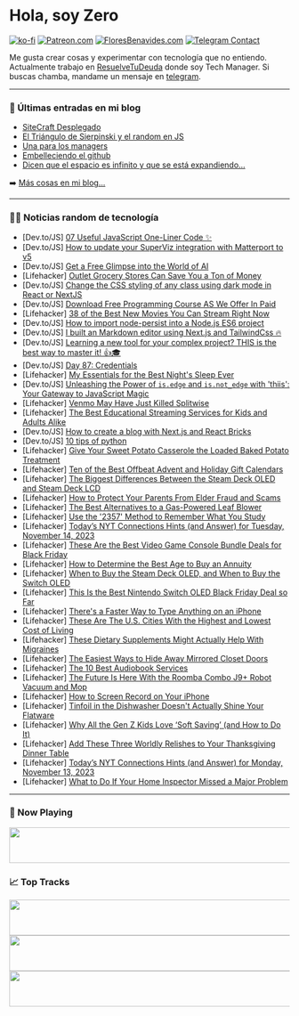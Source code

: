 # Hola, soy Zero

[![ko-fi](https://ko-fi.com/img/githubbutton_sm.svg)](https://ko-fi.com/J3J4N0LUK)
[![Patreon.com](https://img.shields.io/endpoint.svg?url=https%3A%2F%2Fshieldsio-patreon.vercel.app%2Fapi%3Fusername%3Dzerodragon%26type%3Dpatrons&style=for-the-badge)](https://patreon.com/zerodragon)
[![FloresBenavides.com](https://img.shields.io/website?down_message=oops&label=MiBlog&style=for-the-badge&up_message=online&url=https%3A%2F%2Ffloresbenavides.com)](https://floresbenavides.com)
[![Telegram Contact](https://img.shields.io/badge/escr%C3%ADbeme-ZeroDragon-%2326A5E4?style=for-the-badge&logo=telegram)](https://t.me/zerodragon)

Me gusta crear cosas y experimentar con tecnología que no entiendo.
Actualmente trabajo en [ResuelveTuDeuda](http://github.com/resuelve) donde soy Tech Manager.
Si buscas chamba, mandame un mensaje en [telegram](https://t.me/zerodragon).

---

### 📕 Últimas entradas en mi blog
<!-- BLOG-POST-LIST:START -->
- [SiteCraft Desplegado](https://floresbenavides.com/sitecraft-desplegado/)
- [El Triángulo de Sierpinski y el random en JS](https://floresbenavides.com/el-triangulo-de-sierpinski-y-el-random-en-js/)
- [Una para los managers](https://floresbenavides.com/una-para-los-managers/)
- [Embelleciendo el github](https://floresbenavides.com/embelleciendo-el-github/)
- [Dicen que el espacio es infinito y que se está expandiendo…](https://floresbenavides.com/dicen-que-el-espacio-es-infinito-y-que-se-esta-expandiendo/)
<!-- BLOG-POST-LIST:END -->

➡️ [Más cosas en mi blog...](https://floresbenavides.com)

---

### 👨‍💻 Noticias random de tecnología
<!-- TECH-POSTS:START -->
- [Dev.to/JS] [07 Useful JavaScript One-Liner Code ✨](https://dev.to/todayscode14/07-useful-javascript-one-liner-code-jij)
- [Dev.to/JS] [How to update your SuperViz integration with Matterport to v5](https://dev.to/superviz/how-to-update-your-superviz-integration-with-matterport-to-v5-5b2h)
- [Dev.to/JS] [Get a Free Glimpse into the World of AI](https://dev.to/soma9khan/get-a-free-glimpse-into-the-world-of-ai-ogg)
- [Lifehacker] [Outlet Grocery Stores Can Save You a Ton of Money](https://lifehacker.com/money/why-shop-outlet-grocery-stores)
- [Dev.to/JS] [Change the CSS styling of any class using dark mode in React or NextJS](https://dev.to/sufian/change-the-css-styling-of-any-class-using-dark-mode-in-react-or-nextjs-414d)
- [Dev.to/JS] [Download Free Programming Course AS We Offer In Paid](https://dev.to/naveed707/download-free-programming-course-as-we-offer-in-paid-180l)
- [Lifehacker] [38 of the Best New Movies You Can Stream Right Now](https://lifehacker.com/best-new-movies-streaming-now)
- [Dev.to/JS] [How to import node-persist into a Node.js ES6 project](https://dev.to/vallu/how-to-import-node-persist-using-node-es6-5bin)
- [Dev.to/JS] [I built an Markdown editor using Next.js and TailwindCss 🔥](https://dev.to/acidop/i-built-an-markdown-editor-using-nextjs-and-tailwindcss-46bg)
- [Dev.to/JS] [Learning a new tool for your complex project? THIS is the best way to master it! 👍🎓](https://dev.to/savvasstephnds/learning-a-new-tool-for-your-complex-project-this-is-the-best-way-to-master-it-287d)
- [Dev.to/JS] [Day 87: Credentials](https://dev.to/dhrn/day-87-web-credentials-40ao)
- [Lifehacker] [My Essentials for the Best Night&#39;s Sleep Ever](https://lifehacker.com/home/best-sleep-essentials)
- [Dev.to/JS] [Unleashing the Power of `is.edge` and `is.not_edge` with &#39;thiis&#39;: Your Gateway to JavaScript Magic](https://dev.to/karbashevskyi/unleashing-the-power-of-isedge-and-isnotedge-with-thiis-your-gateway-to-javascript-magic-1ajb)
- [Lifehacker] [Venmo May Have Just Killed Splitwise](https://lifehacker.com/tech/venmo-killed-splitwise)
- [Lifehacker] [The Best Educational Streaming Services for Kids and Adults Alike](https://lifehacker.com/best-educational-streaming-services)
- [Dev.to/JS] [How to create a blog with Next.js and React Bricks](https://dev.to/dsalinasgardon/how-to-create-a-blog-with-nextjs-and-react-bricks-2p6h)
- [Dev.to/JS] [10 tips of python](https://dev.to/i_punjabi769/10-tips-of-python-49ff)
- [Lifehacker] [Give Your Sweet Potato Casserole the Loaded Baked Potato Treatment](https://lifehacker.com/food-drink/loaded-sweet-potato-casserole-recipe)
- [Lifehacker] [Ten of the Best Offbeat Advent and Holiday Gift Calendars](https://lifehacker.com/money/unique-advent-holiday-calendars)
- [Lifehacker] [The Biggest Differences Between the Steam Deck OLED and Steam Deck LCD](https://lifehacker.com/tech/steam-deck-oled-vs-steam-deck-lcd)
- [Lifehacker] [How to Protect Your Parents From Elder Fraud and Scams](https://lifehacker.com/family/protect-parents-and-grandparents-from-elder-fraud)
- [Lifehacker] [The Best Alternatives to a Gas-Powered Leaf Blower](https://lifehacker.com/home/best-alternatives-to-gas-powered-leaf-blowers)
- [Lifehacker] [Use the &#39;2357&#39; Method to Remember What You Study](https://lifehacker.com/family/how-to-use-2357-study-method)
- [Lifehacker] [Today’s NYT Connections Hints &lpar;and Answer&rpar; for Tuesday, November 14, 2023](https://lifehacker.com/preview-today-s-nyt-connections-hints-and-answer-for-tuesday-1851012788)
- [Lifehacker] [These Are the Best Video Game Console Bundle Deals for Black Friday](https://lifehacker.com/entertainment/best-video-game-console-deals-for-black-friday)
- [Lifehacker] [How to Determine the Best Age to Buy an Annuity](https://lifehacker.com/money/best-age-to-buy-an-annuity)
- [Lifehacker] [When to Buy the Steam Deck OLED, and When to Buy the Switch OLED](https://lifehacker.com/tech/steam-deck-oled-vs-switch-oled)
- [Lifehacker] [This Is the Best Nintendo Switch OLED Black Friday Deal so Far](https://lifehacker.com/entertainment/best-nintendo-switch-oled-black-friday-deal)
- [Lifehacker] [There&#39;s a Faster Way to Type Anything on an iPhone](https://lifehacker.com/tech/fastest-way-to-type-on-iphone)
- [Lifehacker] [These Are The U.S. Cities With the Highest and Lowest Cost of Living](https://lifehacker.com/money/us-cities-with-highest-and-lowest-cost-of-living)
- [Lifehacker] [These Dietary Supplements Might Actually Help With Migraines](https://lifehacker.com/health/best-dietary-supplements-for-migraines)
- [Lifehacker] [The Easiest Ways to Hide Away Mirrored Closet Doors](https://lifehacker.com/home/easiest-ways-hide-mirrored-closet-doors)
- [Lifehacker] [The 10 Best Audiobook Services](https://lifehacker.com/the-best-audiobook-services-1851014703)
- [Lifehacker] [The Future Is Here With the Roomba Combo J9+ Robot Vacuum and Mop](https://lifehacker.com/tech/roomba-combo-j9-robot-vacuum-mop-review)
- [Lifehacker] [How to Screen Record on Your iPhone](https://lifehacker.com/tech/how-to-screen-record-on-iphone)
- [Lifehacker] [Tinfoil in the Dishwasher Doesn&#39;t Actually Shine Your Flatware](https://lifehacker.com/home/tinfoil-in-dishwasher-doesnt-shine-flatware)
- [Lifehacker] [Why All the Gen Z Kids Love ‘Soft Saving’ &lpar;and How to Do It&rpar;](https://lifehacker.com/what-is-gen-z-soft-saving-1851012142)
- [Lifehacker] [Add These Three Worldly Relishes to Your Thanksgiving Dinner Table](https://lifehacker.com/best-thanksgiving-relish-recipes-1851012262)
- [Lifehacker] [Today’s NYT Connections Hints &lpar;and Answer&rpar; for Monday, November 13, 2023](https://lifehacker.com/nyt-connections-answer-today-november-13-2023-1851011483)
- [Lifehacker] [What to Do If Your Home Inspector Missed a Major Problem](https://lifehacker.com/what-to-do-if-your-home-inspector-missed-a-major-proble-1851010209)<!-- TECH-POSTS:END -->

---

### 🎵 Now Playing
<a href="https://spotify-now-playing-dun.vercel.app/now-playing?open"><img src="https://spotify-now-playing-dun.vercel.app/now-playing" width="540" height="64"></a>

### 📈 Top Tracks
<a href="https://spotify-now-playing-dun.vercel.app/top-tracks?i=1&open"><img src="https://spotify-now-playing-dun.vercel.app/top-tracks?i=1" width="540" height="64"></a>
<a href="https://spotify-now-playing-dun.vercel.app/top-tracks?i=2&open"><img src="https://spotify-now-playing-dun.vercel.app/top-tracks?i=2" width="540" height="64"></a>
<a href="https://spotify-now-playing-dun.vercel.app/top-tracks?i=3&open"><img src="https://spotify-now-playing-dun.vercel.app/top-tracks?i=3" width="540" height="64"></a>
